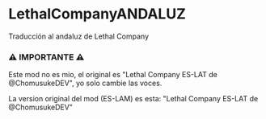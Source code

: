 # LethalCompanyANDALUZ

Traducción al andaluz de Lethal Company

### ⚠ IMPORTANTE ⚠
Este mod no es mio, el original es "Lethal Company ES-LAT de @ChomusukeDEV", yo solo cambie las voces.

La version original del mod (ES-LAM) es esta: "Lethal Company ES-LAT de @ChomusukeDEV"
